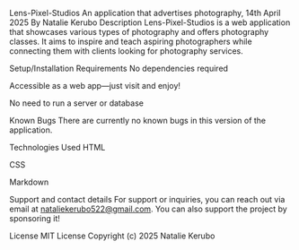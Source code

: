 Lens-Pixel-Studios
An application that advertises photography, 14th April 2025
By Natalie Kerubo
Description
Lens-Pixel-Studios is a web application that showcases various types of photography and offers photography classes. It aims to inspire and teach aspiring photographers while connecting them with clients looking for photography services.

Setup/Installation Requirements
No dependencies required

Accessible as a web app—just visit and enjoy!

No need to run a server or database

Known Bugs
There are currently no known bugs in this version of the application.

Technologies Used
HTML

CSS

Markdown

Support and contact details
For support or inquiries, you can reach out via email at nataliekerubo522@gmail.com.
You can also support the project by sponsoring it!

License
MIT License
Copyright (c) 2025 Natalie Kerubo